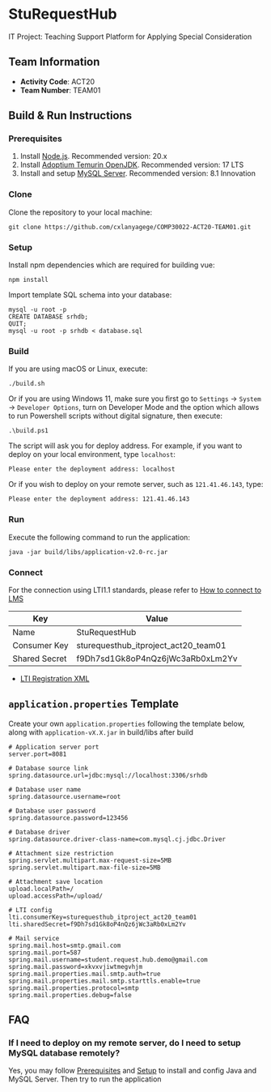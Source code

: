 # StuRequestHub
IT Project: Teaching Support Platform for Applying Special Consideration

## Team Information
- **Activity Code**: ACT20
- **Team Number**: TEAM01

## Build & Run Instructions

### Prerequisites
1. Install [Node.js](https://nodejs.org/en/download). Recommended version: 20.x
2. Install [Adoptium Temurin OpenJDK](https://adoptium.net/zh-CN/temurin/releases/). Recommended version: 17 LTS
3. Install and setup [MySQL Server](https://dev.mysql.com/downloads/mysql/). Recommended version: 8.1 Innovation

### Clone
Clone the repository to your local machine:

```
git clone https://github.com/cxlanyagege/COMP30022-ACT20-TEAM01.git
```

### Setup
Install npm dependencies which are required for building vue:

```
npm install
```

Import template SQL schema into your database:
```
mysql -u root -p
CREATE DATABASE srhdb;
QUIT;
mysql -u root -p srhdb < database.sql
```

### Build
If you are using macOS or Linux, execute:

```
./build.sh
```

Or if you are using Windows 11, make sure you first go to `Settings` -> `System` -> `Developer Options`, turn on Developer Mode and the option which allows to run Powershell scripts without digital signature, then execute:

```
.\build.ps1
```

The script will ask you for deploy address. For example, if you want to deploy on your local environment, type `localhost`:

```
Please enter the deployment address: localhost
```

Or if you wish to deploy on your remote server, such as `121.41.46.143`, type:

```
Please enter the deployment address: 121.41.46.143
```

### Run
Execute the following command to run the application:

```
java -jar build/libs/application-v2.0-rc.jar
```

### Connect
For the connection using LTI1.1 standards, please refer to [How to connect to LMS](https://wxd.atlassian.net/wiki/spaces/~712020572c35dfb81c4ad48d0be3dc166f9960/pages/7438386/Deployment#Connect-to-LMS%3A)

| Key           | Value                                         |
|---------------|-----------------------------------------------|
| Name          | StuRequestHub                                 |
| Consumer Key  | sturequesthub_itproject_act20_team01          |
| Shared Secret | f9Dh7sd1Gk8oP4nQz6jWc3aRb0xLm2Yv             |

- [LTI Registration XML](https://github.com/cxlanyagege/COMP30022-ACT20-TEAM01/blob/main/registration.xml)

## `application.properties` Template
Create your own `application.properties` following the template below, along with `application-vX.X.jar` in build/libs after build
```
# Application server port
server.port=8081

# Database source link
spring.datasource.url=jdbc:mysql://localhost:3306/srhdb

# Database user name
spring.datasource.username=root

# Database user password
spring.datasource.password=123456

# Database driver
spring.datasource.driver-class-name=com.mysql.cj.jdbc.Driver

# Attachment size restriction
spring.servlet.multipart.max-request-size=5MB
spring.servlet.multipart.max-file-size=5MB

# Attachment save location
upload.localPath=/
upload.accessPath=/upload/

# LTI config
lti.consumerKey=sturequesthub_itproject_act20_team01
lti.sharedSecret=f9Dh7sd1Gk8oP4nQz6jWc3aRb0xLm2Yv

# Mail service
spring.mail.host=smtp.gmail.com
spring.mail.port=587
spring.mail.username=student.request.hub.demo@gmail.com
spring.mail.password=xkvxvjiwtmegvhjm
spring.mail.properties.mail.smtp.auth=true
spring.mail.properties.mail.smtp.starttls.enable=true
spring.mail.properties.protocol=smtp
spring.mail.properties.debug=false
```

## FAQ
### If I need to deploy on my remote server, do I need to setup MySQL database remotely?
Yes, you may follow [Prerequisites](#prerequisites) and [Setup](#setup) to install and config Java and MySQL Server. Then try to run the application
